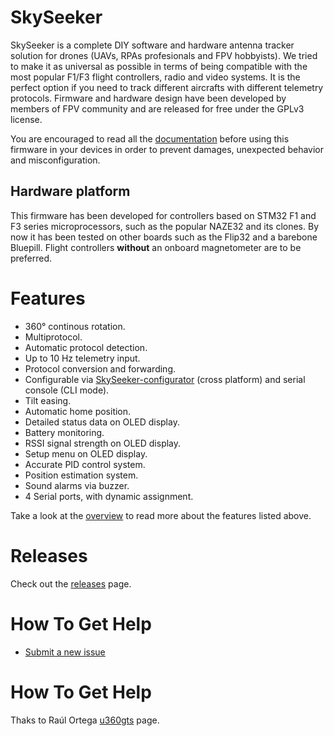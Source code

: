 # SkySeeker

SkySeeker is a complete DIY software and hardware antenna tracker solution for drones (UAVs, RPAs profesionals and FPV hobbyists). We tried to make it as universal as possible in terms of being compatible with the most popular F1/F3 flight controllers, radio and video systems. It is the perfect option if you need to track different aircrafts with different telemetry protocols. Firmware and hardware design have been developed by members of FPV community and are released for free under the GPLv3 license.

You are encouraged to read all the [documentation](docs/README.md) before using this firmware in your devices in order to prevent damages, unexpected behavior and misconfiguration.

## Hardware platform 

This firmware has been developed for controllers based on STM32 F1 and F3 series microprocessors, such as the popular NAZE32 and its clones. By now it has been tested on other boards such as the Flip32 and a barebone Bluepill. Flight controllers **without** an onboard magnetometer are to be preferred.

# Features

* 360° continous rotation.
* Multiprotocol.
* Automatic protocol detection.
* Up to 10 Hz telemetry input.
* Protocol conversion and forwarding.
* Configurable via [SkySeeker-configurator](https://github.com/SuperKohl/SkySeeker-configurator) (cross platform) and serial console (CLI mode).
* Tilt easing.
* Automatic home position.
* Detailed status data on OLED display.
* Battery monitoring.
* RSSI signal strength on OLED display.
* Setup menu on OLED display.
* Accurate PID control system.
* Position estimation system.
* Sound alarms via buzzer.
* 4 Serial ports, with dynamic assignment.

Take a look at the [overview](docs/overview.md) to read more about the features listed above.

# Releases

Check out the [releases](https://github.com/SuperKohl/SkySeeker/releases) page.

# How To Get Help

- [Submit a new issue](https://github.com/SuperKohl/SkySeeker/issues)

# How To Get Help

Thaks to Raúl Ortega [u360gts](https://github.com/raul-ortega/u360gts) page.
